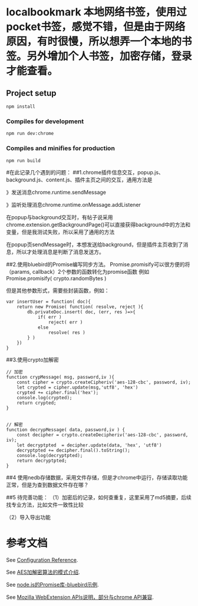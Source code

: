 # localbookmark 本地网络书签，使用过pocket书签，感觉不错，但是由于网络原因，有时很慢，所以想弄一个本地的书签。另外增加个人书签，加密存储，登录才能查看。

## Project setup
```
npm install
```

### Compiles for development
```
npm run dev:chrome
```

### Compiles and minifies for production
```
npm run build
```
#在此记录几个遇到的问题：
##1.chrome插件信息交互，popup.js、background.js、content.js、插件主页之间的交互，通用方法是

》发送消息chrome.runtime.sendMessage

》监听处理消息chrome.runtime.onMessage.addListener

在popup与background交互时，有帖子说采用chrome.extension.getBackgroundPage()可以直接获得background中的方法和变量，但是我测试失败，所以采用了通用的方法

在popup页sendMessage时，本想发送给background，但是插件主页收到了消息，所以才处理消息是判断了消息发送方。

##2.使用bluebird的Promise编写同步方法。
Promise.promisify可以很方便的将（params, callback）2个参数的函数转化为promise函数 例如Promise.promisify( crypto.randomBytes )

但是其他参数形式，需要些封装函数，例如：
```
var insertUser = function( doc){
    return new Promise( function( resolve, reject ){
        db.privateDoc.insert( doc, (err, res )=>{
            if( err )
                reject( err )
            else
                resolve( res )
        } )
    })
}
```
##3.使用crypto加解密
```
// 加密
function crypMessage( msg, password,iv ){
    const cipher = crypto.createCipheriv('aes-128-cbc', password, iv);
    let crypted = cipher.update(msg,'utf8', 'hex')
    crypted += cipher.final('hex');
    console.log(crypted);
    return crypted;
}


// 解密
function decrypMessage( data, password,iv ) {
    const decipher = crypto.createDecipheriv('aes-128-cbc', password, iv);
    let decryptpted  = decipher.update(data, 'hex', 'utf8')
    decryptpted += decipher.final().toString();
    console.log(decryptpted);
    return decryptpted;
}
```
##4 使用nedb存储数据，采用文件存储，但是才chrome中运行，存储读取功能正常，但是为查到数据文件存在哪？

##5 待完善功能： （1）加密后的记录，如何查重复，这里采用了md5摘要，后续找专业方法，比如文件一致性比较

（2）导入导出功能



# 参考文档
See [Configuration Reference](https://cli.vuejs.org/config/).

See [AES加解密算法的模式介绍](https://blog.csdn.net/searchsun/article/details/2516191).

See [node.js的Promise库-bluebird示例](https://www.cnblogs.com/think8848/p/6591238.html).

See [Mozilla WebExtension APIs说明，部分与chrome API兼容](https://developer.mozilla.org/zh-CN/docs/Mozilla/Add-ons/WebExtensions/Examples).